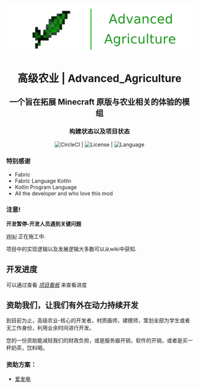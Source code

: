 ![Logo](AdvAgri.png)

<center> <h1> 高级农业 | Advanced_Agriculture</h1> </center>

<center> <h2> 一个旨在拓展 Minecraft 原版与农业相关的体验的模组 </h2> </center>



<center><h3>构建状态以及项目状态</h3></center>
<center>

![CircleCI](https://circleci.com/gh/MysteriousStudio/AdvancedAgriculture-core.svg?style=svg) | ![License](https://img.shields.io/badge/License-GPLv3-brightgreen) | ![Language](https://img.shields.io/badge/Language-Kotlin&Java-blue)

</center>

### 特别感谢

- Fabric
- Fabric Language Kotlin
- Kotlin Program Language
- All the developer and who love this mod

### 注意!

**开发暂停-开发人员遇到关键问题**

_[Wiki](https://github.com/MysteriousStudio/AdvancedAgriculture-core/wiki)_ 正在施工中.

项目中的实现逻辑以及发展逻辑大多数可以从wiki中获知.

## 开发进度

可以通过查看 _[项目看板](https://github.com/MysteriousStudio/AdvancedAgriculture-core/projects/1)_ 来查看进度

## 资助我们，让我们有外在动力持续开发

到目前为止，高级农业-核心的开发者，材质画师，建模师，策划全部为学生或者无工作身份，利用业余时间进行开发。

您的一份资助能减轻我们的财政负担，或是服务器开销，软件的开销，或者是买一杯奶茶，饮料喝。

### 资助方案：

- [爱发电](https://afdian.net/@AdvAgri_Core)
